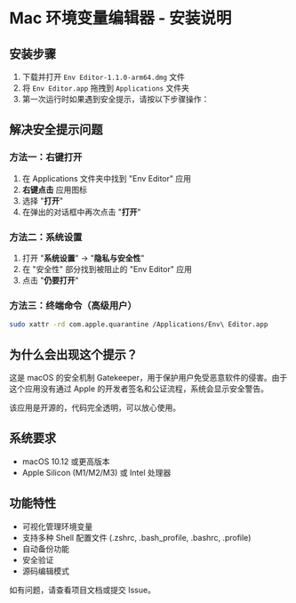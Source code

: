 # Mac 环境变量编辑器 - 安装说明

## 安装步骤

1. 下载并打开 `Env Editor-1.1.0-arm64.dmg` 文件
2. 将 `Env Editor.app` 拖拽到 `Applications` 文件夹
3. 第一次运行时如果遇到安全提示，请按以下步骤操作：

## 解决安全提示问题

### 方法一：右键打开

1. 在 Applications 文件夹中找到 "Env Editor" 应用
2. **右键点击** 应用图标
3. 选择 "**打开**"
4. 在弹出的对话框中再次点击 "**打开**"

### 方法二：系统设置

1. 打开 "**系统设置**" → "**隐私与安全性**"
2. 在 "安全性" 部分找到被阻止的 "Env Editor" 应用
3. 点击 "**仍要打开**"

### 方法三：终端命令（高级用户）

```bash
sudo xattr -rd com.apple.quarantine /Applications/Env\ Editor.app
```

## 为什么会出现这个提示？

这是 macOS 的安全机制 Gatekeeper，用于保护用户免受恶意软件的侵害。由于这个应用没有通过 Apple 的开发者签名和公证流程，系统会显示安全警告。

该应用是开源的，代码完全透明，可以放心使用。

## 系统要求

- macOS 10.12 或更高版本
- Apple Silicon (M1/M2/M3) 或 Intel 处理器

## 功能特性

- 可视化管理环境变量
- 支持多种 Shell 配置文件 (.zshrc, .bash_profile, .bashrc, .profile)
- 自动备份功能
- 安全验证
- 源码编辑模式

如有问题，请查看项目文档或提交 Issue。
